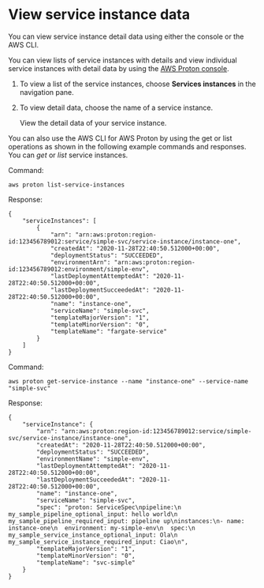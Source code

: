 # View service instance data<a name="ag-svc-instance-view"></a>

You can view service instance detail data using either the console or the AWS CLI\.

You can view lists of service instances with details and view individual service instances with detail data by using the [AWS Proton console](https://console.aws.amazon.com/proton/)\.

1. To view a list of the service instances, choose **Services instances** in the navigation pane\.

1. To view detail data, choose the name of a service instance\.

   View the detail data of your service instance\.

You can also use the AWS CLI for AWS Proton by using the get or list operations as shown in the following example commands and responses\. You can *get* or *list* service instances\.

Command:

```
aws proton list-service-instances
```

Response:

```
{
    "serviceInstances": [
        {
            "arn": "arn:aws:proton:region-id:123456789012:service/simple-svc/service-instance/instance-one",
            "createdAt": "2020-11-28T22:40:50.512000+00:00",
            "deploymentStatus": "SUCCEEDED",
            "environmentArn": "arn:aws:proton:region-id:123456789012:environment/simple-env",
            "lastDeploymentAttemptedAt": "2020-11-28T22:40:50.512000+00:00",
            "lastDeploymentSucceededAt": "2020-11-28T22:40:50.512000+00:00",
            "name": "instance-one",
            "serviceName": "simple-svc",
            "templateMajorVersion": "1",
            "templateMinorVersion": "0",
            "templateName": "fargate-service"
        }
    ]
}
```

Command:

```
aws proton get-service-instance --name "instance-one" --service-name "simple-svc"
```

Response:

```
{
    "serviceInstance": {
        "arn": "arn:aws:proton:region-id:123456789012:service/simple-svc/service-instance/instance-one",
        "createdAt": "2020-11-28T22:40:50.512000+00:00",
        "deploymentStatus": "SUCCEEDED",
        "environmentName": "simple-env",
        "lastDeploymentAttemptedAt": "2020-11-28T22:40:50.512000+00:00",
        "lastDeploymentSucceededAt": "2020-11-28T22:40:50.512000+00:00",
        "name": "instance-one",
        "serviceName": "simple-svc",
        "spec": "proton: ServiceSpec\npipeline:\n  my_sample_pipeline_optional_input: hello world\n  my_sample_pipeline_required_input: pipeline up\ninstances:\n- name: instance-one\n  environment: my-simple-env\n  spec:\n    my_sample_service_instance_optional_input: Ola\n    my_sample_service_instance_required_input: Ciao\n",
        "templateMajorVersion": "1",
        "templateMinorVersion": "0",
        "templateName": "svc-simple"
    }
}
```